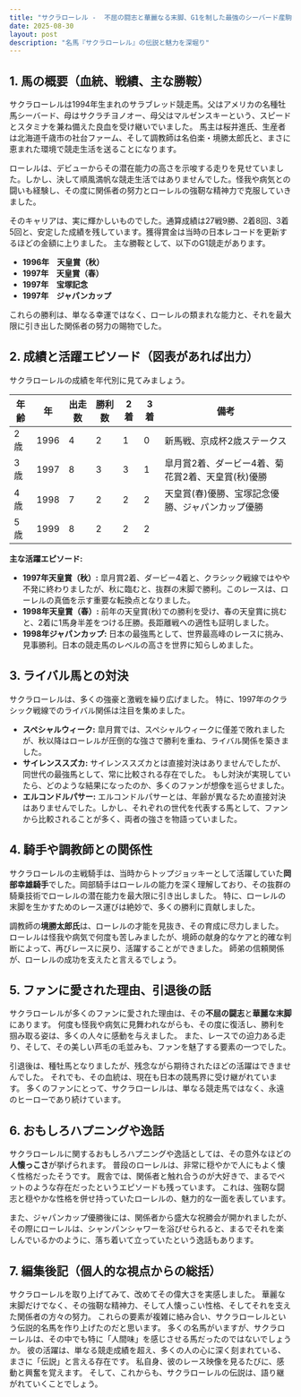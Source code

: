 ```yaml
---
title: "サクラローレル -  不屈の闘志と華麗なる末脚、G1を制した最強のシーバード産駒"
date: 2025-08-30
layout: post
description: "名馬『サクラローレル』の伝説と魅力を深堀り"
---
```


## 1. 馬の概要（血統、戦績、主な勝鞍）

サクラローレルは1994年生まれのサラブレッド競走馬。父はアメリカの名種牡馬シーバード、母はサクラチヨノオー、母父はマルゼンスキーという、スピードとスタミナを兼ね備えた良血を受け継いでいました。  馬主は桜井進氏、生産者は北海道千歳市の社台ファーム、そして調教師は名伯楽・境勝太郎氏と、まさに恵まれた環境で競走生活を送ることになります。

ローレルは、デビューからその潜在能力の高さを示唆する走りを見せていました。しかし、決して順風満帆な競走生活ではありませんでした。怪我や病気との闘いも経験し、その度に関係者の努力とローレルの強靭な精神力で克服していきました。

そのキャリアは、実に輝かしいものでした。通算成績は27戦9勝、2着8回、3着5回と、安定した成績を残しています。獲得賞金は当時の日本レコードを更新するほどの金額に上りました。  主な勝鞍として、以下のG1競走があります。

* **1996年　天皇賞（秋）**
* **1997年　天皇賞（春）**
* **1997年　宝塚記念**
* **1997年　ジャパンカップ**

これらの勝利は、単なる幸運ではなく、ローレルの類まれな能力と、それを最大限に引き出した関係者の努力の賜物でした。


## 2. 成績と活躍エピソード（図表があれば出力）

サクラローレルの成績を年代別に見てみましょう。


| 年齢 | 年  | 出走数 | 勝利数 | 2着 | 3着 | 備考 |
|---|---|---|---|---|---|---|
| 2歳 | 1996 | 4 | 2 | 1 | 0 | 新馬戦、京成杯2歳ステークス |
| 3歳 | 1997 | 8 | 3 | 3 | 1 | 皐月賞2着、ダービー4着、菊花賞2着、天皇賞(秋)優勝 |
| 4歳 | 1998 | 7 | 2 | 2 | 2 | 天皇賞(春)優勝、宝塚記念優勝、ジャパンカップ優勝 |
| 5歳 | 1999 | 8 | 2 | 2 | 2 |  |


**主な活躍エピソード:**

* **1997年天皇賞（秋）:**  皐月賞2着、ダービー4着と、クラシック戦線ではやや不発に終わりましたが、秋に臨むと、抜群の末脚で勝利。このレースは、ローレルの真価を示す重要な転換点となりました。
* **1998年天皇賞（春）:**  前年の天皇賞(秋)での勝利を受け、春の天皇賞に挑むと、2着に1馬身半差をつける圧勝。長距離戦への適性も証明しました。
* **1998年ジャパンカップ:**  日本の最強馬として、世界最高峰のレースに挑み、見事勝利。日本の競走馬のレベルの高さを世界に知らしめました。


## 3. ライバル馬との対決

サクラローレルは、多くの強豪と激戦を繰り広げました。 特に、1997年のクラシック戦線でのライバル関係は注目を集めました。

* **スペシャルウィーク:**  皐月賞では、スペシャルウィークに僅差で敗れましたが、秋以降はローレルが圧倒的な強さで勝利を重ね、ライバル関係を築きました。
* **サイレンススズカ:**  サイレンススズカとは直接対決はありませんでしたが、同世代の最強馬として、常に比較される存在でした。  もし対決が実現していたら、どのような結果になったのか、多くのファンが想像を巡らせました。
* **エルコンドルパサー:**  エルコンドルパサーとは、年齢が異なるため直接対決はありませんでした。しかし、それぞれの世代を代表する馬として、ファンから比較されることが多く、両者の強さを物語っていました。


## 4. 騎手や調教師との関係性

サクラローレルの主戦騎手は、当時からトップジョッキーとして活躍していた**岡部幸雄騎手**でした。岡部騎手はローレルの能力を深く理解しており、その抜群の騎乗技術でローレルの潜在能力を最大限に引き出しました。  特に、ローレルの末脚を生かすためのレース運びは絶妙で、多くの勝利に貢献しました。

調教師の**境勝太郎氏**は、ローレルの才能を見抜き、その育成に尽力しました。  ローレルは怪我や病気で何度も苦しみましたが、境師の献身的なケアと的確な判断によって、再びレースに戻り、活躍することができました。  師弟の信頼関係が、ローレルの成功を支えたと言えるでしょう。


## 5. ファンに愛された理由、引退後の話

サクラローレルが多くのファンに愛された理由は、その**不屈の闘志**と**華麗な末脚**にあります。  何度も怪我や病気に見舞われながらも、その度に復活し、勝利を掴み取る姿は、多くの人々に感動を与えました。  また、レースでの迫力ある走り、そして、その美しい芦毛の毛並みも、ファンを魅了する要素の一つでした。

引退後は、種牡馬となりましたが、残念ながら期待されたほどの活躍はできませんでした。  それでも、その血統は、現在も日本の競馬界に受け継がれています。  多くのファンにとって、サクラローレルは、単なる競走馬ではなく、永遠のヒーローであり続けています。


## 6. おもしろハプニングや逸話

サクラローレルに関するおもしろハプニングや逸話としては、その意外なほどの**人懐っこさ**が挙げられます。  普段のローレルは、非常に穏やかで人にもよく懐く性格だったそうです。  厩舎では、関係者と触れ合うのが大好きで、まるでペットのような存在だったというエピソードも残っています。  これは、強靭な闘志と穏やかな性格を併せ持っていたローレルの、魅力的な一面を表しています。

また、ジャパンカップ優勝後には、関係者から盛大な祝勝会が開かれましたが、その際にローレルは、シャンパンシャワーを浴びせられると、まるでそれを楽しんでいるかのように、落ち着いて立っていたという逸話もあります。


## 7. 編集後記（個人的な視点からの総括）

サクラローレルを取り上げてみて、改めてその偉大さを実感しました。  華麗な末脚だけでなく、その強靭な精神力、そして人懐っこい性格、そしてそれを支えた関係者の方々の努力。  これらの要素が複雑に絡み合い、サクラローレルという伝説的名馬を作り上げたのだと思います。  多くの名馬がいますが、サクラローレルは、その中でも特に「人間味」を感じさせる馬だったのではないでしょうか。  彼の活躍は、単なる競走成績を超え、多くの人の心に深く刻まれている、まさに「伝説」と言える存在です。  私自身、彼のレース映像を見るたびに、感動と興奮を覚えます。  そして、これからも、サクラローレルの伝説は、語り継がれていくことでしょう。

